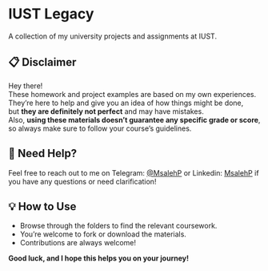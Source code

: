 # IUST Legacy  
A collection of my university projects and assignments at IUST.  

## 📋 Disclaimer  
Hey there!   
These homework and project examples are based on my own experiences. They’re here to help and give you an idea of how things might be done,  
but **they are definitely not perfect** and may have mistakes.  
Also, **using these materials doesn’t guarantee any specific grade or score**, so always make sure to follow your course’s guidelines.  

## 💬 Need Help?  
Feel free to reach out to me on Telegram: [@MsalehP](https://t.me/MsalehP) or Linkedin: [MsalehP](https://www.linkedin.com/in/msalehp) if you have any questions or need clarification!  

## 💡 How to Use  
- Browse through the folders to find the relevant coursework.  
- You’re welcome to fork or download the materials.  
- Contributions are always welcome!   

 **Good luck, and I hope this helps you on your journey!**  
